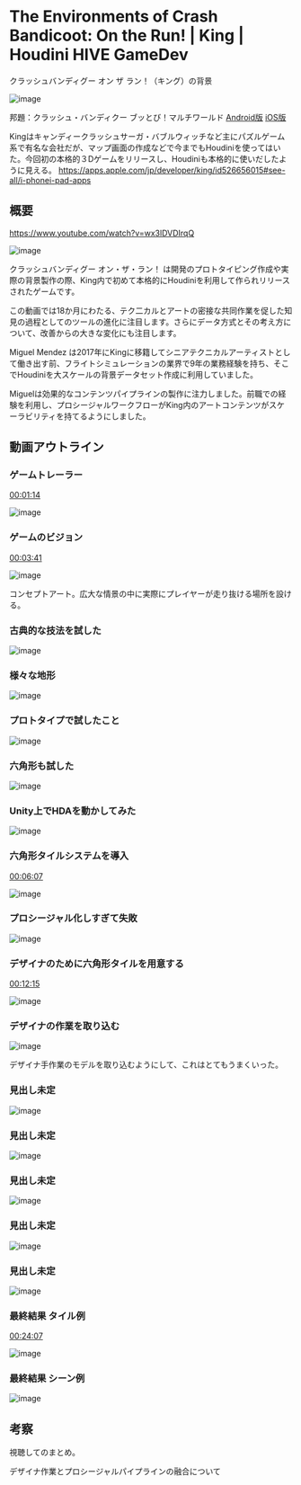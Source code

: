 # The Environments of Crash Bandicoot: On the Run! | King | Houdini HIVE GameDev

クラッシュバンディグー オン ザ ラン！（キング）の背景

![image](images/icon.jpg)

邦題：クラッシュ・バンディクー ブッとび！マルチワールド [Android版](https://play.google.com/store/apps/details?id=com.king.crash) [iOS版](https://apps.apple.com/jp/app/crash-bandicoot-on-the-run/id1510334752)

Kingはキャンディークラッシュサーガ・バブルウィッチなど主にパズルゲーム系で有名な会社だが、マップ画面の作成などで今までもHoudiniを使ってはいた。今回初の本格的３Dゲームをリリースし、Houdiniも本格的に使いだしたように見える。
https://apps.apple.com/jp/developer/king/id526656015#see-all/i-phonei-pad-apps


## 概要

https://www.youtube.com/watch?v=wx3lDVDIrqQ

![image](images/v00000.jpg)

クラッシュバンディグー オン・ザ・ラン！ は開発のプロトタイピング作成や実際の背景製作の際、King内で初めて本格的にHoudiniを利用して作られリリースされたゲームです。

この動画では18か月にわたる、テク二カルとアートの密接な共同作業を促した知見の過程としてのツールの進化に注目します。さらにデータ方式とその考え方について、改善からの大きな変化にも注目します。

Miguel Mendez は2017年にKingに移籍してシニアテクニカルアーティストとして働き出す前、フライトシミュレーションの業界で9年の業務経験を持ち、そこでHoudiniを大スケールの背景データセット作成に利用していました。

Miguelは効果的なコンテンツパイプラインの製作に注力しました。前職での経験を利用し、プロシージャルワークフローがKing内のアートコンテンツがスケーラビリティを持てるようにしました。

## 動画アウトライン

### ゲームトレーラー

[00:01:14](http://www.youtube.com/watch?v=wx3lDVDIrqQ?t=74s)

![image](images/v00001.jpg)

### ゲームのビジョン
[00:03:41](http://www.youtube.com/watch?v=wx3lDVDIrqQ?t=221s) 

![image](images/v00002.jpg)

コンセプトアート。広大な情景の中に実際にプレイヤーが走り抜ける場所を設ける。

### 古典的な技法を試した
![image](images/v00003.jpg)

### 様々な地形
![image](images/v00004.jpg)

### プロトタイプで試したこと
![image](images/v00005.jpg)

### 六角形も試した
![image](images/v00006.jpg)

### Unity上でHDAを動かしてみた
![image](images/v00008.jpg)

### 六角形タイルシステムを導入
[00:06:07](http://www.youtube.com/watch?v=wx3lDVDIrqQ?t=367s) 

![image](images/v00009.jpg)

### プロシージャル化しすぎて失敗
![image](images/v00010.jpg)

### デザイナのために六角形タイルを用意する
[00:12:15](http://www.youtube.com/watch?v=wx3lDVDIrqQ?t=735s) 

![image](images/v00011.jpg)

### デザイナの作業を取り込む
![image](images/v00012.jpg)

デザイナ手作業のモデルを取り込むようにして、これはとてもうまくいった。

### 見出し未定
![image](images/v00013.jpg)

### 見出し未定
![image](images/v00014.jpg)

### 見出し未定
![image](images/v00015.jpg)

### 見出し未定
![image](images/v00016.jpg)

### 見出し未定
![image](images/v00017.jpg)

### 最終結果 タイル例
[00:24:07](https://youtu.be/wx3lDVDIrqQ?t=1447s) 

![image](images/v00018.jpg)

### 最終結果 シーン例
![image](images/v00019.jpg)

## 考察

視聴してのまとめ。

デザイナ作業とプロシージャルパイプラインの融合について

